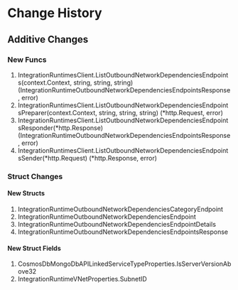 # Change History

## Additive Changes

### New Funcs

1. IntegrationRuntimesClient.ListOutboundNetworkDependenciesEndpoints(context.Context, string, string, string) (IntegrationRuntimeOutboundNetworkDependenciesEndpointsResponse, error)
1. IntegrationRuntimesClient.ListOutboundNetworkDependenciesEndpointsPreparer(context.Context, string, string, string) (*http.Request, error)
1. IntegrationRuntimesClient.ListOutboundNetworkDependenciesEndpointsResponder(*http.Response) (IntegrationRuntimeOutboundNetworkDependenciesEndpointsResponse, error)
1. IntegrationRuntimesClient.ListOutboundNetworkDependenciesEndpointsSender(*http.Request) (*http.Response, error)

### Struct Changes

#### New Structs

1. IntegrationRuntimeOutboundNetworkDependenciesCategoryEndpoint
1. IntegrationRuntimeOutboundNetworkDependenciesEndpoint
1. IntegrationRuntimeOutboundNetworkDependenciesEndpointDetails
1. IntegrationRuntimeOutboundNetworkDependenciesEndpointsResponse

#### New Struct Fields

1. CosmosDbMongoDbAPILinkedServiceTypeProperties.IsServerVersionAbove32
1. IntegrationRuntimeVNetProperties.SubnetID
